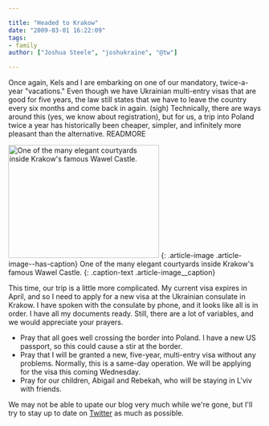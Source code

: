 ```yaml
---

title: "Headed to Krakow"
date: "2009-03-01 16:22:09"
tags:
- family
author: ["Joshua Steele", "joshukraine", "@tw"]

---
```


Once again, Kels and I are embarking on one of our mandatory, twice-a-year "vacations." Even though we have Ukrainian multi-entry visas that are good for five years, the law still states that we have to leave the country every six months and come back in again. (sigh) Technically, there are ways around this (yes, we know about registration), but for us, a trip into Poland twice a year has historically been cheaper, simpler, and infinitely more pleasant than the alternative. READMORE

<a href="//d21yo20tm8bmc2.cloudfront.net/2009/03/cmo2006_007_lg.jpg"><img class="size-medium wp-image-499" title="cmo2006_007_lg" src="//d21yo20tm8bmc2.cloudfront.net/2009/03/cmo2006_007_lg-300x225.jpg" alt="One of the many elegant courtyards inside Krakow's famous Wawel Castle." width="300" height="225" /></a>
{: .article-image .article-image--has-caption}
One of the many elegant courtyards inside Krakow's famous Wawel Castle.
{: .caption-text .article-image__caption}

This time, our trip is a little more complicated. My current visa expires in April, and so I need to apply for a new visa at the Ukrainian consulate in Krakow. I have spoken with the consulate by phone, and it looks like all is in order. I have all my documents ready. Still, there are a lot of variables, and we would appreciate your prayers.

* Pray that all goes well crossing the border into Poland. I have a new US passport, so this could cause a stir at the border.
* Pray that I will be granted a new, five-year, multi-entry visa without any problems. Normally, this is a same-day operation. We will be applying for the visa this coming Wednesday.
* Pray for our children, Abigail and Rebekah, who will be staying in L'viv with friends.

We may not be able to upate our blog very much while we're gone, but I'll try to stay up to date on <a href="http://twitter.com/joshukraine" target="_blank">Twitter</a> as much as possible.
